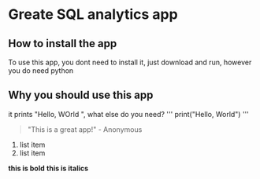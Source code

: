 # Greate SQL analytics app

## How to install the app

To use this app, you dont need to install it, just download and run, however you do need python

## Why you should use this app

it prints "Hello, WOrld ", what else do you need?
'''
print("Hello, World")
'''
> "This is a great app!" - Anonymous

1. list item
2. list item

**this is bold**
__this is italics__
